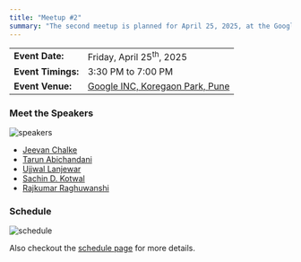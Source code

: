 ```yaml
---
title: "Meetup #2"
summary: "The second meetup is planned for April 25, 2025, at the Google office in Pune."
---
```


|                    |                                                             |
| ------------------ | ----------------------------------------------------------- |
| **Event Date:**    | Friday, April 25<sup>th</sup>, 2025                         |
| **Event Timings:** | 3:30 PM to 7:00 PM                                          |
| **Event Venue:**   | [Google INC, Koregaon Park, Pune](https://g.co/kgs/VsN3gmP) |

### Meet the Speakers

![speakers](/images/meetups/2/speakers.png)

- [Jeevan Chalke](/speakers/jeevan-chalke)
- [Tarun Abichandani](/speakers/tarun-abichandani)
- [Ujjwal Lanjewar](/speakers/ujjwal-lanjewar)
- [Sachin D. Kotwal](/speakers/sachin-d-kotwal)
- [Rajkumar Raghuwanshi](/speakers/rajkumar-raghuwanshi)

### Schedule

![schedule](/images/meetups/2/schedule.jpeg)

Also checkout the [schedule page](/schedule/) for more details.
